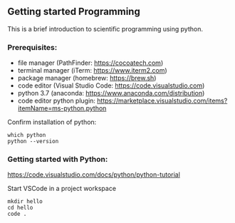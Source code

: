 ## Getting started Programming
This is a brief introduction to scientific programming using python.

### Prerequisites:
* file manager (PathFinder: https://cocoatech.com)
* terminal manager (iTerm: https://www.iterm2.com)
* package manager (homebrew: https://brew.sh)
* code editor (Visual Studio Code: https://code.visualstudio.com)
* python 3.7 (anaconda: https://www.anaconda.com/distribution)
* code editor python plugin:  https://marketplace.visualstudio.com/items?itemName=ms-python.python


Confirm installation of python:
```
which python
python --version
```

### Getting started with Python:
https://code.visualstudio.com/docs/python/python-tutorial


Start VSCode in a project workspace
```
mkdir hello
cd hello
code .
```







